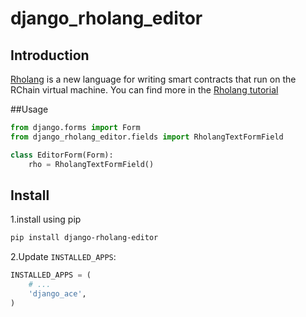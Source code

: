 # django_rholang_editor

## Introduction

[Rholang](https://developer.rchain.coop/) is a new language for writing smart contracts that run on the RChain virtual machine.
You can find more in the [Rholang tutorial](https://developer.rchain.coop/tutorial) 

##Usage

```python
from django.forms import Form
from django_rholang_editor.fields import RholangTextFormField

class EditorForm(Form):
    rho = RholangTextFormField()
```


## Install

1.install using pip
```bash
pip install django-rholang-editor
```

2.Update `INSTALLED_APPS`:
```python
INSTALLED_APPS = (
    # ...
    'django_ace',
)
```
